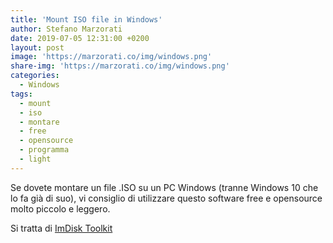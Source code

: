 ```yaml
---
title: 'Mount ISO file in Windows'
author: Stefano Marzorati
date: 2019-07-05 12:31:00 +0200
layout: post
image: 'https://marzorati.co/img/windows.png'
share-img: 'https://marzorati.co/img/windows.png'
categories:
  - Windows
tags:
  - mount
  - iso
  - montare
  - free
  - opensource
  - programma
  - light
---
```

Se dovete montare un file .ISO su un PC Windows (tranne Windows 10 che lo fa già di suo), vi consiglio di utilizzare questo software free e opensource molto piccolo e leggero.   

Si tratta di <a href="https://sourceforge.net/projects/imdisk-toolkit/" target="_blank">ImDisk Toolkit</a>   

